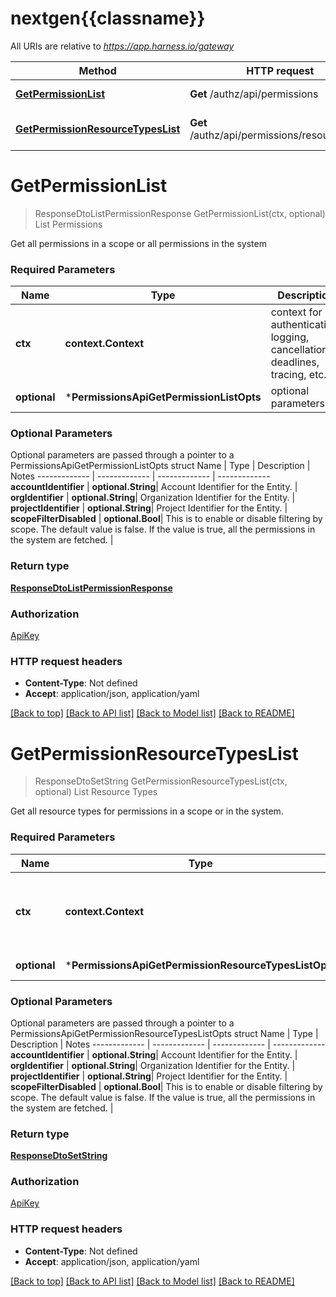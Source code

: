 # nextgen{{classname}}

All URIs are relative to *https://app.harness.io/gateway*

Method | HTTP request | Description
------------- | ------------- | -------------
[**GetPermissionList**](PermissionsApi.md#GetPermissionList) | **Get** /authz/api/permissions | List Permissions
[**GetPermissionResourceTypesList**](PermissionsApi.md#GetPermissionResourceTypesList) | **Get** /authz/api/permissions/resourcetypes | List Resource Types

# **GetPermissionList**
> ResponseDtoListPermissionResponse GetPermissionList(ctx, optional)
List Permissions

Get all permissions in a scope or all permissions in the system

### Required Parameters

Name | Type | Description  | Notes
------------- | ------------- | ------------- | -------------
 **ctx** | **context.Context** | context for authentication, logging, cancellation, deadlines, tracing, etc.
 **optional** | ***PermissionsApiGetPermissionListOpts** | optional parameters | nil if no parameters

### Optional Parameters
Optional parameters are passed through a pointer to a PermissionsApiGetPermissionListOpts struct
Name | Type | Description  | Notes
------------- | ------------- | ------------- | -------------
 **accountIdentifier** | **optional.String**| Account Identifier for the Entity. | 
 **orgIdentifier** | **optional.String**| Organization Identifier for the Entity. | 
 **projectIdentifier** | **optional.String**| Project Identifier for the Entity. | 
 **scopeFilterDisabled** | **optional.Bool**| This is to enable or disable filtering by scope. The default value is false. If the value is true, all the permissions in the system are fetched. | 

### Return type

[**ResponseDtoListPermissionResponse**](ResponseDTOListPermissionResponse.md)

### Authorization

[ApiKey](../README.md#ApiKey)

### HTTP request headers

 - **Content-Type**: Not defined
 - **Accept**: application/json, application/yaml

[[Back to top]](#) [[Back to API list]](../README.md#documentation-for-api-endpoints) [[Back to Model list]](../README.md#documentation-for-models) [[Back to README]](../README.md)

# **GetPermissionResourceTypesList**
> ResponseDtoSetString GetPermissionResourceTypesList(ctx, optional)
List Resource Types

Get all resource types for permissions in a scope or in the system.

### Required Parameters

Name | Type | Description  | Notes
------------- | ------------- | ------------- | -------------
 **ctx** | **context.Context** | context for authentication, logging, cancellation, deadlines, tracing, etc.
 **optional** | ***PermissionsApiGetPermissionResourceTypesListOpts** | optional parameters | nil if no parameters

### Optional Parameters
Optional parameters are passed through a pointer to a PermissionsApiGetPermissionResourceTypesListOpts struct
Name | Type | Description  | Notes
------------- | ------------- | ------------- | -------------
 **accountIdentifier** | **optional.String**| Account Identifier for the Entity. | 
 **orgIdentifier** | **optional.String**| Organization Identifier for the Entity. | 
 **projectIdentifier** | **optional.String**| Project Identifier for the Entity. | 
 **scopeFilterDisabled** | **optional.Bool**| This is to enable or disable filtering by scope. The default value is false. If the value is true, all the permissions in the system are fetched. | 

### Return type

[**ResponseDtoSetString**](ResponseDTOSetString.md)

### Authorization

[ApiKey](../README.md#ApiKey)

### HTTP request headers

 - **Content-Type**: Not defined
 - **Accept**: application/json, application/yaml

[[Back to top]](#) [[Back to API list]](../README.md#documentation-for-api-endpoints) [[Back to Model list]](../README.md#documentation-for-models) [[Back to README]](../README.md)

